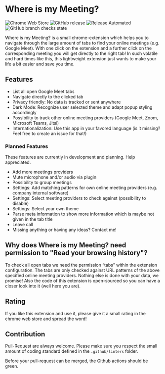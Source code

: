 # Where is my Meeting?
![Chrome Web Store](https://img.shields.io/chrome-web-store/rating/gogioagefecnpkiaoegkobapeklhchni?label=Chrome%20Webstore%20Rating&style=flat-square)
![GitHub release](https://img.shields.io/github/v/release/themihel/WhereIsMyMeeting?label=Github%20Release&style=flat-square)
![Release Automated](https://img.shields.io/badge/Release-Automated-brightgreen?style=flat-square)
![GitHub branch checks state](https://img.shields.io/github/checks-status/themihel/WhereIsMyMeeting/main?label=Test%20%2F%20Lint&style=flat-square)

Where is my Meeting? is a small chrome-extension which helps you to navigate through the large amount of tabs to find your online meetings (e.g. Google Meet).
With one click on the extension and a further click on the corresponding meeting you will get directly to the right tab!
In such volatile and hard times like this, this lightweight extension just wants to make your life a bit easier and save you time.

## Features
- List all open Google Meet tabs
- Navigate directly to the clicked tab
- Privacy friendly: No data is tracked or sent anywhere
- Dark Mode: Recognize user selected theme and adapt popup styling accordingly
- Possibility to track other online meeting providers (Google Meet, Zoom, Microsoft Teams, Jitsi)
- Internationalization: Use this app in your favored language (is it missing? Feel free to create an issue for that!)

### Planned Features
These features are currently in development and planning. Help appreciated.
- Add more meetings providers
- Mute microphone and/or audio via plugin
- Possibility to group meetings
- Settings: Add matching patterns for own online meeting providers (e.g. company internal software)
- Settings: Select meeting providers to check against (possibility to disable)
- Settings: Select your own theme
- Parse meta information to show more information which is maybe not given in the tab title
- Leave call
- Missing anything or having any ideas? Contact me!

## Why does Where is my Meeting? need permission to "Read your browsing history"?
To check all open tabs we need the permission “tabs” within the extension configuration. The tabs are only checked against URL patterns of the above specified online meeting providers. Nothing else is done with your data, we promise! Also the code of this extension is open-sourced so you can have a closer look into it (well here you are).

## Rating
If you like this extension and use it, please give it a small rating in the chrome web store and spread the word!

## Contribution
Pull-Request are always welcome. Please make sure you respect the small amount of coding standard defined in the `.github/linters` folder.

Before your pull-request can be merged, the Github actions should be green.